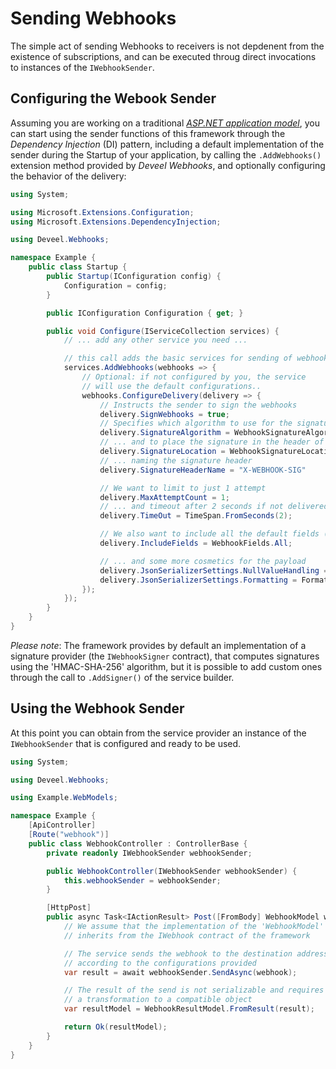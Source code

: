 <!--
 Copyright 2022 Deveel
 
 Licensed under the Apache License, Version 2.0 (the "License");
 you may not use this file except in compliance with the License.
 You may obtain a copy of the License at
 
     http://www.apache.org/licenses/LICENSE-2.0
 
 Unless required by applicable law or agreed to in writing, software
 distributed under the License is distributed on an "AS IS" BASIS,
 WITHOUT WARRANTIES OR CONDITIONS OF ANY KIND, either express or implied.
 See the License for the specific language governing permissions and
 limitations under the License.
-->

# Sending Webhooks

The simple act of sending Webhooks to receivers is not depdenent from the existence of subscriptions, and can be executed throug direct invocations to instances of the `IWebhookSender`.

## Configuring the Webook Sender

Assuming you are working on a traditional _[ASP.NET application model](https://docs.microsoft.com/en-us/aspnet/core/fundamentals/?view=aspnetcore-5.0&tabs=windows)_, you can start using the sender functions of this framework through the _Dependency Injection_ (DI) pattern, including a default implementation of the sender during the Startup of your application, by calling the `.AddWebhooks()` extension method provided by _Deveel Webhooks_, and optionally configuring the behavior of the delivery:

``` csharp
using System;

using Microsoft.Extensions.Configuration;
using Microsoft.Extensions.DependencyInjection;

using Deveel.Webhooks;

namespace Example {
    public class Startup {
        public Startup(IConfiguration config) {
            Configuration = config;
        }

        public IConfiguration Configuration { get; }

        public void Configure(IServiceCollection services) {
            // ... add any other service you need ...

            // this call adds the basic services for sending of webhooks
            services.AddWebhooks(webhooks => {
                // Optional: if not configured by you, the service
                // will use the default configurations..
                webhooks.ConfigureDelivery(delivery => {
                    // Instructs the sender to sign the webhooks
                    delivery.SignWebhooks = true;
                    // Specifies which algorithm to use for the signature
                    delivery.SignatureAlgorithm = WebhookSignatureAlgortihms.HmacSha256;
                    // ... and to place the signature in the header of the request
                    delivery.SignatureLocation = WebhookSignatureLocation.Header;
                    // ... naming the signature header
                    delivery.SignatureHeaderName = "X-WEBHOOK-SIG"

                    // We want to limit to just 1 attempt
                    delivery.MaxAttemptCount = 1;
                    // ... and timeout after 2 seconds if not delivered
                    delivery.TimeOut = TimeSpan.FromSeconds(2);

                    // We also want to include all the default fields (event ID, event name, time-stamp, etc.)
                    delivery.IncludeFields = WebhookFields.All;

                    // ... and some more cosmetics for the payload
                    delivery.JsonSerializerSettings.NullValueHandling = NullValueHandling.Ignore;
                    delivery.JsonSerializerSettings.Formatting = Formatting.Indent;
                });
            });
        }
    }
}

```

_Please note_: The framework provides by default an implementation of a signature provider (the `IWebhookSigner` contract), that computes signatures using the 'HMAC-SHA-256' algorithm, but it is possible to add custom ones through the call to `.AddSigner()` of the service builder.

## Using the Webhook Sender

At this point you can obtain from the service provider an instance of the `IWebhookSender` that is configured and ready to be used.

``` csharp
using System;

using Deveel.Webhooks;

using Example.WebModels;

namespace Example {
    [ApiController]
    [Route("webhook")]
    public class WebhookController : ControllerBase {
        private readonly IWebhookSender webhookSender;

        public WebhookController(IWebhookSender webhookSender) {
            this.webhookSender = webhookSender;
        }

        [HttpPost]
        public async Task<IActionResult> Post([FromBody] WebhookModel webhook) {
            // We assume that the implementation of the 'WebhookModel' class
            // inherits from the IWebhook contract of the framework

            // The service sends the webhook to the destination address
            // according to the configurations provided
            var result = await webhookSender.SendAsync(webhook);

            // The result of the send is not serializable and requires
            // a transformation to a compatible object
            var resultModel = WebhookResultModel.FromResult(result);

            return Ok(resultModel);
        }
    }
}

```
